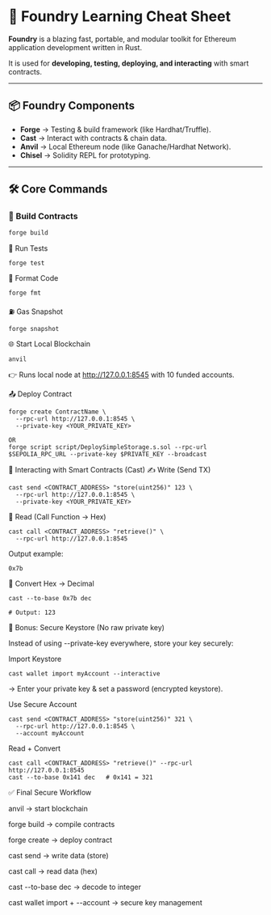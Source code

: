 # 🚀 Foundry Learning Cheat Sheet  

**Foundry** is a blazing fast, portable, and modular toolkit for Ethereum application development written in Rust.  

It is used for **developing, testing, deploying, and interacting** with smart contracts.  

---

## 📦 Foundry Components  

- **Forge** → Testing & build framework (like Hardhat/Truffle).  
- **Cast** → Interact with contracts & chain data.  
- **Anvil** → Local Ethereum node (like Ganache/Hardhat Network).  
- **Chisel** → Solidity REPL for prototyping.  


---

## 🛠️ Core Commands  

### 🔨 Build Contracts  
```bash
forge build
```
🧪 Run Tests
```
forge test
```

🎨 Format Code
```
forge fmt
```

⛽ Gas Snapshot
```
forge snapshot
```

🌐 Start Local Blockchain
```
anvil
```

👉 Runs local node at http://127.0.0.1:8545 with 10 funded accounts.

📤 Deploy Contract
```
forge create ContractName \
  --rpc-url http://127.0.0.1:8545 \
  --private-key <YOUR_PRIVATE_KEY>

OR
forge script script/DeploySimpleStorage.s.sol --rpc-url $SEPOLIA_RPC_URL --private-key $PRIVATE_KEY --broadcast
```

📡 Interacting with Smart Contracts (Cast)
✍️ Write (Send TX)
```
cast send <CONTRACT_ADDRESS> "store(uint256)" 123 \
  --rpc-url http://127.0.0.1:8545 \
  --private-key <YOUR_PRIVATE_KEY>
```

📖 Read (Call Function → Hex)
```
cast call <CONTRACT_ADDRESS> "retrieve()" \
  --rpc-url http://127.0.0.1:8545
```

Output example:
```
0x7b
```
🔢 Convert Hex → Decimal
```
cast --to-base 0x7b dec

# Output: 123
```
🔐 Bonus: Secure Keystore (No raw private key)

Instead of using --private-key everywhere, store your key securely:

Import Keystore
```
cast wallet import myAccount --interactive
```

→ Enter your private key & set a password (encrypted keystore).

Use Secure Account
```
cast send <CONTRACT_ADDRESS> "store(uint256)" 321 \
  --rpc-url http://127.0.0.1:8545 \
  --account myAccount
```
Read + Convert
```
cast call <CONTRACT_ADDRESS> "retrieve()" --rpc-url http://127.0.0.1:8545
cast --to-base 0x141 dec   # 0x141 = 321
```
✅ Final Secure Workflow

anvil → start blockchain

forge build → compile contracts

forge create → deploy contract

cast send → write data (store)

cast call → read data (hex)

cast --to-base <hex> dec → decode to integer

cast wallet import + --account → secure key management
